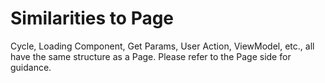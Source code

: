 # Similarities to Page

Cycle, Loading Component, Get Params, User Action, ViewModel, etc., all have the same structure as a Page. Please refer to the Page side for guidance.
